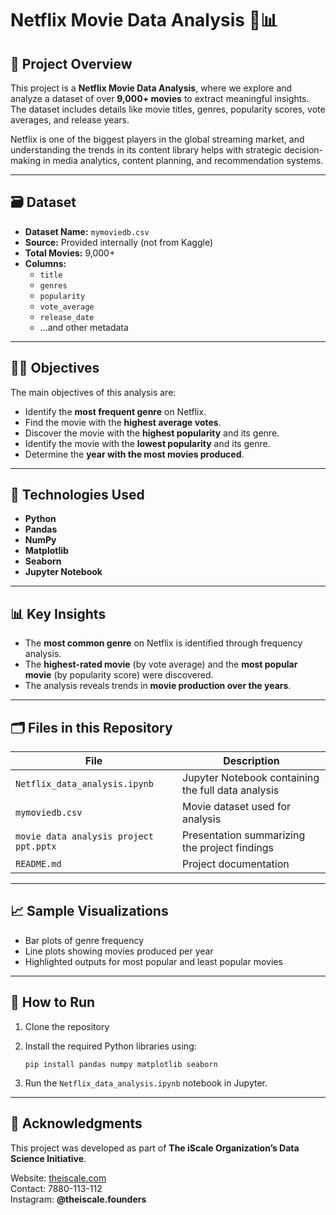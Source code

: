 
# Netflix Movie Data Analysis 🎥📊

## 📌 Project Overview

This project is a **Netflix Movie Data Analysis**, where we explore and analyze a dataset of over **9,000+ movies** to extract meaningful insights. The dataset includes details like movie titles, genres, popularity scores, vote averages, and release years.

Netflix is one of the biggest players in the global streaming market, and understanding the trends in its content library helps with strategic decision-making in media analytics, content planning, and recommendation systems.

---

## 🗃️ Dataset

- **Dataset Name:** `mymoviedb.csv`
- **Source:** Provided internally (not from Kaggle)
- **Total Movies:** 9,000+
- **Columns:**  
  - `title`
  - `genres`
  - `popularity`
  - `vote_average`
  - `release_date`
  - ...and other metadata

---

## 🧑‍💻 Objectives

The main objectives of this analysis are:

- Identify the **most frequent genre** on Netflix.
- Find the movie with the **highest average votes**.
- Discover the movie with the **highest popularity** and its genre.
- Identify the movie with the **lowest popularity** and its genre.
- Determine the **year with the most movies produced**.

---

## 🔧 Technologies Used

- **Python**
- **Pandas**
- **NumPy**
- **Matplotlib**
- **Seaborn**
- **Jupyter Notebook**

---

## 📊 Key Insights

- The **most common genre** on Netflix is identified through frequency analysis.
- The **highest-rated movie** (by vote average) and the **most popular movie** (by popularity score) were discovered.
- The analysis reveals trends in **movie production over the years**.

---

## 🗂️ Files in this Repository

| File | Description |
|-------|-------------|
| `Netflix_data_analysis.ipynb` | Jupyter Notebook containing the full data analysis |
| `mymoviedb.csv` | Movie dataset used for analysis |
| `movie data analysis project ppt.pptx` | Presentation summarizing the project findings |
| `README.md` | Project documentation |

---

## 📈 Sample Visualizations

- Bar plots of genre frequency
- Line plots showing movies produced per year
- Highlighted outputs for most popular and least popular movies

---

## 🚀 How to Run

1. Clone the repository  
2. Install the required Python libraries using:

   ```
   pip install pandas numpy matplotlib seaborn
   ```

3. Run the `Netflix_data_analysis.ipynb` notebook in Jupyter.

---

## 🙌 Acknowledgments

This project was developed as part of **The iScale Organization’s Data Science Initiative**.

Website: [theiscale.com](http://theiscale.com)  
Contact: 7880-113-112  
Instagram: **@theiscale.founders**
